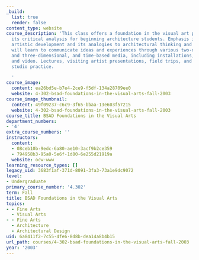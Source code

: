 ```yaml
---
_build:
  list: true
  render: false
content_type: website
course_description: 'This class offers a foundation in the visual art practice and
  its critical analysis for beginning architecture students. Emphasis is on long-range
  artistic development and its analogies to architectural thinking and practice. Students
  will learn to communicate ideas and experiences through various two-dimensional,
  and three-dimensional, and time-based media, including installations, performance
  and video. Lectures, visiting artist presentations, field trips, and readings supplement
  studio practice.

  '
course_image:
  content: ea26bd5e-b7e4-2ce9-f5df-134a28709ee0
  website: 4-302-bsad-foundations-in-the-visual-arts-fall-2003
course_image_thumbnail:
  content: 49f09237-c6c9-3f65-bbaa-13e603f57215
  website: 4-302-bsad-foundations-in-the-visual-arts-fall-2003
course_title: BSAD Foundations in the Visual Arts
department_numbers:
- '4'
extra_course_numbers: ''
instructors:
  content:
  - 08ceb10b-9edc-6a80-ae10-3acf9b2ce359
  - 794958b3-95a0-5e6f-1d80-6e255d21919a
  website: ocw-www
learning_resource_types: []
legacy_uid: 3683f1af-371d-8091-3fa3-73a1e9dc9072
level:
- Undergraduate
primary_course_number: '4.302'
term: Fall
title: BSAD Foundations in the Visual Arts
topics:
- - Fine Arts
  - Visual Arts
- - Fine Arts
  - Architecture
  - Architectural Design
uid: 6a8411f2-7c55-4fe6-8d8b-dea14a8b4b15
url_path: courses/4-302-bsad-foundations-in-the-visual-arts-fall-2003
year: '2003'
---
```

